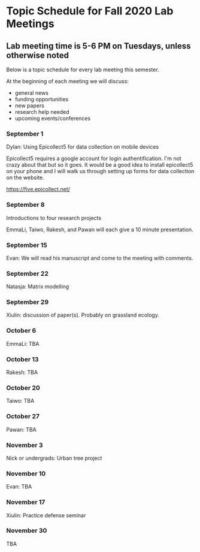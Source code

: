 # Topic Schedule for Fall 2020 Lab Meetings
## Lab meeting time is 5-6 PM on Tuesdays, unless otherwise noted
Below is a topic schedule for every lab meeting this semester.

At the beginning of each meeting we will discuss:
- general news
- funding opportunities
- new papers
- research help needed
- upcoming events/conferences

### September 1

Dylan: Using Epicollect5 for data collection on mobile devices

Epicollect5 requires a google account for login authentification. I'm not crazy about that but so it goes. It would be a good idea to install epicollect5 on your phone and I will walk us through setting up forms for data collection on the website.

https://five.epicollect.net/

### September 8

Introductions to four research projects

EmmaLi, Taiwo, Rakesh, and Pawan will each give a 10 minute presentation.

### September 15

Evan: We will read his manuscript and come to the meeting with comments. 

### September 22

Natasja: Matrix modelling

### September 29

Xiulin: discussion of paper(s). Probably on grassland ecology.

### October 6

EmmaLi: TBA

### October 13

Rakesh: TBA

### October 20

Taiwo: TBA

### October 27

Pawan: TBA

### November 3

Nick or undergrads: Urban tree project

### November 10

Evan: TBA

### November 17

Xiulin: Practice defense seminar

### November 30

TBA
